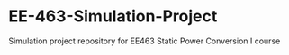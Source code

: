 # EE-463-Simulation-Project
Simulation project repository for EE463 Static Power Conversion I course
